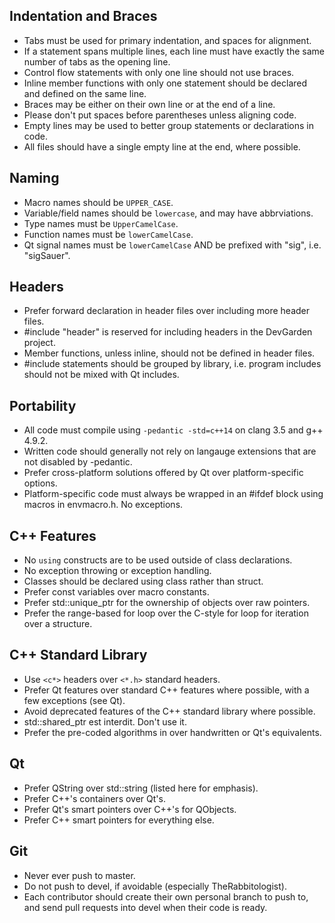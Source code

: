## Indentation and Braces
* Tabs must be used for primary indentation, and spaces for alignment.
* If a statement spans multiple lines, each line must have exactly the same number of tabs as the opening line.
* Control flow statements with only one line should not use braces.
* Inline member functions with only one statement should be declared and defined on the same line.
* Braces may be either on their own line or at the end of a line.
* Please don't put spaces before parentheses unless aligning code.
* Empty lines may be used to better group statements or declarations in code.
* All files should have a single empty line at the end, where possible.

## Naming
* Macro names should be `UPPER_CASE`.
* Variable/field names should be `lowercase`, and may have abbrviations.
* Type names must be `UpperCamelCase`.
* Function names must be `lowerCamelCase`.
* Qt signal names must be `lowerCamelCase` AND be prefixed with "sig", i.e. "sigSauer".

## Headers
* Prefer forward declaration in header files over including more header files.
* #include "header" is reserved for including headers in the DevGarden project.
* Member functions, unless inline, should not be defined in header files.
* #include statements should be grouped by library, i.e. program includes should not be mixed with Qt includes.

## Portability
* All code must compile using `-pedantic -std=c++14` on clang 3.5 and g++ 4.9.2.
* Written code should generally not rely on langauge extensions that are not disabled by -pedantic.
* Prefer cross-platform solutions offered by Qt over platform-specific options.
* Platform-specific code must always be wrapped in an #ifdef block using macros in envmacro.h. No exceptions.

## C++ Features
* No `using` constructs are to be used outside of class declarations.
* No exception throwing or exception handling.
* Classes should be declared using class rather than struct.
* Prefer const variables over macro constants.
* Prefer std::unique_ptr for the ownership of objects over raw pointers.
* Prefer the range-based for loop over the C-style for loop for iteration over a structure.

## C++ Standard Library
* Use `<c*>` headers over `<*.h>` standard headers.
* Prefer Qt features over standard C++ features where possible, with a few exceptions (see Qt).
* Avoid deprecated features of the C++ standard library where possible.
* std::shared_ptr est interdit. Don't use it.
* Prefer the pre-coded algorithms in <algorithm> over handwritten or Qt's equivalents.

## Qt
* Prefer QString over std::string (listed here for emphasis).
* Prefer C++'s containers over Qt's.
* Prefer Qt's smart pointers over C++'s for QObjects.
* Prefer C++ smart pointers for everything else.

## Git
* Never ever push to master.
* Do not push to devel, if avoidable (especially TheRabbitologist).
* Each contributor should create their own personal branch to push to, and send pull requests into devel when their code is ready.

